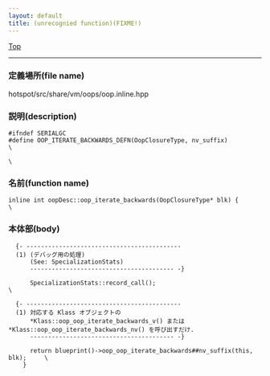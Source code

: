 ```yaml
---
layout: default
title: (unrecognied function)(FIXME!)
---
```

[Top](../index.html)

--- 
### 定義場所(file name)
hotspot/src/share/vm/oops/oop.inline.hpp
### 説明(description)

```
#ifndef SERIALGC
#define OOP_ITERATE_BACKWARDS_DEFN(OopClosureType, nv_suffix)              \
                                                                           \
```

### 名前(function name)
```
inline int oopDesc::oop_iterate_backwards(OopClosureType* blk) {           \
```

### 本体部(body)
```
  {- -------------------------------------------
  (1) (デバッグ用の処理)
      (See: SpecializationStats)
      ---------------------------------------- -}

	  SpecializationStats::record_call();                                      \

  {- -------------------------------------------
  (1) 対応する Klass オブジェクトの
      *Klass::oop_oop_iterate_backwards_v() または *Klass::oop_oop_iterate_backwards_nv() を呼び出すだけ.
      ---------------------------------------- -}

	  return blueprint()->oop_oop_iterate_backwards##nv_suffix(this, blk);     \
	}
	
```


